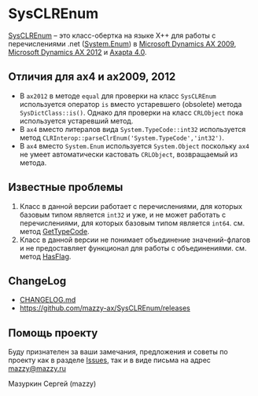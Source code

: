 # SysCLREnum

[project]:https://github.com/mazzy-ax/SysCLREnum
[license]:https://github.com/mazzy-ax/SysCLREnum/blob/master/LICENSE
[System.Enum]:https://docs.microsoft.com/en-us/dotnet/api/system.enum

[SysCLREnum][project] &ndash; это класс-обертка на языке X++ для работы с перечислениями .net ([System.Enum]) в [Microsoft Dynamics AX 2009](ax2009), [Microsoft Dynamics AX 2012](ax2012) и [Axapta 4.0](ax4).

## Отличия для ax4 и ax2009, 2012

* В `ax2012` в методе `equal` для проверки на класс `SysCLREnum` используется оператор `is` вместо устаревшего (obsolete) метода `SysDictClass::is()`. Однако для проверки на класс `CRLObject` пока используется устаревший метод.
* В `ax4` вместо литералов вида `System.TypeCode::int32` используется метод `CLRInterop::parseClrEnum('System.TypeCode','int32')`.
* В `ax4` вместо `System.Enum` используется `System.Object` поскольку `ax4` не умеет автоматически кастовать `CRLObject`, возвращаемый из метода.

## Известные проблемы

1. Класс в данной версии работает с перечислениями, для которых базовым типом является `int32` и уже, и не может работать с перечислениями, для которых базовым типом является `int64`. см. метод [GetTypeCode](https://docs.microsoft.com/en-us/dotnet/api/system.enum.gettypecode).
2. Класс в данной версии не понимает объединение значений-флагов и не предоставляет функционал для работы с объединениями. см. метод [HasFlag](https://docs.microsoft.com/ru-ru/dotnet/api/system.enum.hasflag).

## ChangeLog

* [CHANGELOG.md](CHANGELOG.md)
* <https://github.com/mazzy-ax/SysCLREnum/releases>

## Помощь проекту

Буду признателен за ваши замечания, предложения и советы по проекту как в разделе [Issues](https://github.com/mazzy-ax/SysCLREnum/issues), так и в виде письма на адрес <mazzy@mazzy.ru>

Мазуркин Сергей (mazzy)
